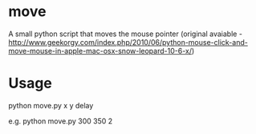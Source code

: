 move
==========

A small python script that moves the mouse pointer (original avaiable - http://www.geekorgy.com/index.php/2010/06/python-mouse-click-and-move-mouse-in-apple-mac-osx-snow-leopard-10-6-x/)

Usage
=====

python move.py x y delay

e.g. python move.py 300 350 2

